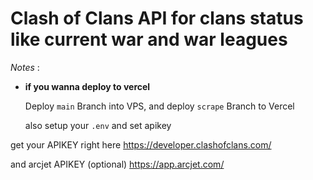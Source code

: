 # Clash of Clans API for clans status like current war and war leagues

*Notes* :
- __if you wanna deploy to vercel__

   Deploy `main` Branch into VPS, and deploy `scrape` Branch to Vercel

  also setup your `.env` and set apikey

get your APIKEY right here https://developer.clashofclans.com/

and arcjet APIKEY (optional)
https://app.arcjet.com/